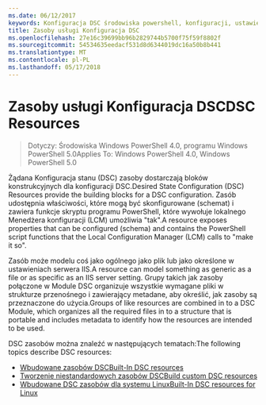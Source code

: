 ```yaml
---
ms.date: 06/12/2017
keywords: Konfiguracja DSC środowiska powershell, konfiguracji, ustawienia
title: Zasoby usługi Konfiguracja DSC
ms.openlocfilehash: 27e16c39699bb96b2829744b5700f75f59f8802f
ms.sourcegitcommit: 54534635eedacf531d8d6344019dc16a50b8b441
ms.translationtype: MT
ms.contentlocale: pl-PL
ms.lasthandoff: 05/17/2018
---
```

# <a name="dsc-resources"></a><span data-ttu-id="b0a19-103">Zasoby usługi Konfiguracja DSC</span><span class="sxs-lookup"><span data-stu-id="b0a19-103">DSC Resources</span></span>

><span data-ttu-id="b0a19-104">Dotyczy: Środowiska Windows PowerShell 4.0, programu Windows PowerShell 5.0</span><span class="sxs-lookup"><span data-stu-id="b0a19-104">Applies To: Windows PowerShell 4.0, Windows PowerShell 5.0</span></span>

<span data-ttu-id="b0a19-105">Żądana Konfiguracja stanu (DSC) zasoby dostarczają bloków konstrukcyjnych dla konfiguracji DSC.</span><span class="sxs-lookup"><span data-stu-id="b0a19-105">Desired State Configuration (DSC) Resources provide the building blocks for a DSC configuration.</span></span> <span data-ttu-id="b0a19-106">Zasób udostępnia właściwości, które mogą być skonfigurowane (schemat) i zawiera funkcje skryptu programu PowerShell, które wywołuje lokalnego Menedżera konfiguracji (LCM) umożliwia "tak".</span><span class="sxs-lookup"><span data-stu-id="b0a19-106">A resource exposes properties that can be configured (schema) and contains the PowerShell script functions that the Local Configuration Manager (LCM) calls to "make it so".</span></span>

<span data-ttu-id="b0a19-107">Zasób może modelu coś jako ogólnego jako plik lub jako określone w ustawieniach serwera IIS.</span><span class="sxs-lookup"><span data-stu-id="b0a19-107">A resource can model something as generic as a file or as specific as an IIS server setting.</span></span>  <span data-ttu-id="b0a19-108">Grupy takich jak zasoby połączone w Module DSC organizuje wszystkie wymagane pliki w strukturze przenośnego i zawierający metadane, aby określić, jak zasoby są przeznaczone do użycia.</span><span class="sxs-lookup"><span data-stu-id="b0a19-108">Groups of like resources are combined in to a DSC Module, which organizes all the required files in to a structure that is portable and includes metadata to identify how the resources are intended to be used.</span></span>

<span data-ttu-id="b0a19-109">DSC zasobów można znaleźć w następujących tematach:</span><span class="sxs-lookup"><span data-stu-id="b0a19-109">The following topics describe DSC resources:</span></span>

- [<span data-ttu-id="b0a19-110">Wbudowane zasobów DSC</span><span class="sxs-lookup"><span data-stu-id="b0a19-110">Built-In DSC resources</span></span>](builtInResource.md)
- [<span data-ttu-id="b0a19-111">Tworzenie niestandardowych zasobów DSC</span><span class="sxs-lookup"><span data-stu-id="b0a19-111">Build custom DSC resources</span></span>](authoringResource.md)
- [<span data-ttu-id="b0a19-112">Wbudowane DSC zasobów dla systemu Linux</span><span class="sxs-lookup"><span data-stu-id="b0a19-112">Built-In DSC resources for Linux</span></span>](lnxBuiltInResources.md)